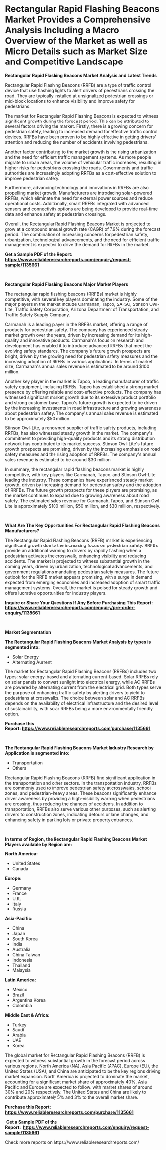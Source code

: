 <p><h1>Rectangular Rapid Flashing Beacons Market Provides a Comprehensive Analysis Including a Macro Overview of the Market as well as Micro Details such as Market Size and Competitive Landscape</h1></p><p><strong>Rectangular Rapid Flashing Beacons Market Analysis and Latest Trends</strong></p>
<p><p>Rectangular Rapid Flashing Beacons (RRFB) are a type of traffic control device that use flashing lights to alert drivers of pedestrians crossing the road. They are typically installed at unsignalized pedestrian crossings or mid-block locations to enhance visibility and improve safety for pedestrians.</p><p>The market for Rectangular Rapid Flashing Beacons is expected to witness significant growth during the forecast period. This can be attributed to several factors driving the market. Firstly, there is a growing concern for pedestrian safety, leading to increased demand for effective traffic control devices. RRFBs have been proven to be highly effective in getting drivers' attention and reducing the number of accidents involving pedestrians.</p><p>Another factor contributing to the market growth is the rising urbanization and the need for efficient traffic management systems. As more people migrate to urban areas, the volume of vehicular traffic increases, resulting in higher risks for pedestrians crossing the roads. Governments and traffic authorities are increasingly adopting RRFBs as a cost-effective solution to improve pedestrian safety.</p><p>Furthermore, advancing technology and innovations in RRFBs are also propelling market growth. Manufacturers are introducing solar-powered RRFBs, which eliminate the need for external power sources and reduce operational costs. Additionally, smart RRFBs integrated with advanced sensors and connectivity options are being developed to provide real-time data and enhance safety at pedestrian crossings.</p><p>Overall, the Rectangular Rapid Flashing Beacons Market is projected to grow at a compound annual growth rate (CAGR) of 7.9% during the forecast period. The combination of increasing concerns for pedestrian safety, urbanization, technological advancements, and the need for efficient traffic management is expected to drive the demand for RRFBs in the market.</p></p>
<p><strong>Get a Sample PDF of the Report:&nbsp; <a href="https://www.reliableresearchreports.com/enquiry/request-sample/1135661">https://www.reliableresearchreports.com/enquiry/request-sample/1135661</a></strong></p>
<p>&nbsp;</p>
<p><strong>Rectangular Rapid Flashing Beacons Major Market Players</strong></p>
<p><p>The rectangular rapid flashing beacons (RRFBs) market is highly competitive, with several key players dominating the industry. Some of the major players in the market include Carmanah, Tapco, SA-SO, Stinson Owl-Lite, Traffic Safety Corporation, Arizona Department of Transportation, and Traffic Safety Supply Company.</p><p>Carmanah is a leading player in the RRFBs market, offering a range of products for pedestrian safety. The company has experienced steady market growth over the years, driven by increasing demand for its high-quality and innovative products. Carmanah's focus on research and development has enabled it to introduce advanced RRFBs that meet the evolving safety standards. The company's future growth prospects are bright, driven by the growing need for pedestrian safety measures and the increasing adoption of RRFBs in various applications. In terms of market size, Carmanah's annual sales revenue is estimated to be around $100 million.</p><p>Another key player in the market is Tapco, a leading manufacturer of traffic safety equipment, including RRFBs. Tapco has established a strong market presence by offering reliable and cost-effective products. The company has witnessed significant market growth due to its extensive product portfolio and strong customer base. Tapco's future growth is expected to be driven by the increasing investments in road infrastructure and growing awareness about pedestrian safety. The company's annual sales revenue is estimated to be approximately $50 million.</p><p>Stinson Owl-Lite, a renowned supplier of traffic safety products, including RRFBs, has also witnessed steady growth in the market. The company's commitment to providing high-quality products and its strong distribution network has contributed to its market success. Stinson Owl-Lite's future growth prospects are promising, driven by the increasing emphasis on road safety measures and the rising adoption of RRFBs. The company's annual sales revenue is estimated to be around $30 million.</p><p>In summary, the rectangular rapid flashing beacons market is highly competitive, with key players like Carmanah, Tapco, and Stinson Owl-Lite leading the industry. These companies have experienced steady market growth, driven by increasing demand for pedestrian safety and the adoption of RRFBs. The future growth prospects for these players are promising, as the market continues to expand due to growing awareness about road safety. The estimated sales revenue for Carmanah, Tapco, and Stinson Owl-Lite is approximately $100 million, $50 million, and $30 million, respectively.</p></p>
<p>&nbsp;</p>
<p><strong>What Are The Key Opportunities For Rectangular Rapid Flashing Beacons Manufacturers?</strong></p>
<p><p>The Rectangular Rapid Flashing Beacons (RRFB) market is experiencing significant growth due to the increasing focus on pedestrian safety. RRFBs provide an additional warning to drivers by rapidly flashing when a pedestrian activates the crosswalk, enhancing visibility and reducing accidents. The market is projected to witness substantial growth in the coming years, driven by urbanization, technological advancements, and government regulations mandating pedestrian safety measures. The future outlook for the RRFB market appears promising, with a surge in demand expected from emerging economies and increased adoption of smart traffic management systems. Overall, the market is poised for steady growth and offers lucrative opportunities for industry players.</p></p>
<p><strong>Inquire or Share Your Questions If Any Before Purchasing This Report: <a href="https://www.reliableresearchreports.com/enquiry/pre-order-enquiry/1135661">https://www.reliableresearchreports.com/enquiry/pre-order-enquiry/1135661</a></strong></p>
<p>&nbsp;</p>
<p><strong>Market Segmentation</strong></p>
<p><strong>The Rectangular Rapid Flashing Beacons Market Analysis by types is segmented into:</strong></p>
<p><ul><li>Solar Energy</li><li>Alternating Aurrent</li></ul></p>
<p><p>The market for Rectangular Rapid Flashing Beacons (RRFBs) includes two types: solar energy-based and alternating current-based. Solar RRFBs rely on solar panels to convert sunlight into electrical energy, while AC RRFBs are powered by alternating current from the electrical grid. Both types serve the purpose of enhancing traffic safety by alerting drivers to yield to pedestrians at crosswalks. The choice between solar and AC RRFBs depends on the availability of electrical infrastructure and the desired level of sustainability, with solar RRFBs being a more environmentally friendly option.</p></p>
<p><strong>Purchase this Report:&nbsp;<a href="https://www.reliableresearchreports.com/purchase/1135661">https://www.reliableresearchreports.com/purchase/1135661</a></strong></p>
<p>&nbsp;</p>
<p><strong>The Rectangular Rapid Flashing Beacons Market Industry Research by Application is segmented into:</strong></p>
<p><ul><li>Transportation</li><li>Others</li></ul></p>
<p><p>Rectangular Rapid Flashing Beacons (RRFB) find significant application in the transportation and other sectors. In the transportation industry, RRFBs are commonly used to improve pedestrian safety at crosswalks, school zones, and pedestrian-heavy areas. These beacons significantly enhance driver awareness by providing a high-visibility warning when pedestrians are crossing, thus reducing the chances of accidents. In addition to transportation, RRFBs also serve various other purposes, such as alerting drivers to construction zones, indicating detours or lane changes, and enhancing safety in parking lots or private property entrances.</p></p>
<p>&nbsp;</p>
<p><strong>In terms of Region, the Rectangular Rapid Flashing Beacons Market Players available by Region are:</strong></p>
<p>
    <p> <strong> North America: </strong>
        <ul>
            <li>United States</li>
            <li>Canada</li>
        </ul>
        </p> 
    <p> <strong> Europe: </strong>
        <ul>
            <li>Germany</li>
            <li>France</li>
            <li>U.K.</li>
            <li>Italy</li>
            <li>Russia</li>
        </ul>
        </p> 
    <p> <strong> Asia-Pacific: </strong>
        <ul>
            <li>China</li>
            <li>Japan</li>
            <li>South Korea</li>
            <li>India</li>
            <li>Australia</li>
            <li>China Taiwan</li>
            <li>Indonesia</li>
            <li>Thailand</li>
            <li>Malaysia</li>
        </ul>
        </p> 
    <p> <strong> Latin America: </strong>
        <ul>
            <li>Mexico</li>
            <li>Brazil</li>
            <li>Argentina Korea</li>
            <li>Colombia</li>
        </ul>
        </p> 
    <p> <strong> Middle East & Africa: </strong>
        <ul>
            <li>Turkey</li>
            <li>Saudi</li>
            <li>Arabia</li>
            <li>UAE</li>
            <li>Korea</li>
        </ul>
    </p>
    </p>
<p><p>The global market for Rectangular Rapid Flashing Beacons (RRFB) is expected to witness substantial growth in the forecast period across various regions. North America (NA), Asia Pacific (APAC), Europe (EU), the United States (USA), and China are anticipated to be the key regions driving market expansion. North America is projected to dominate the market, accounting for a significant market share of approximately 40%. Asia Pacific and Europe are expected to follow, with market shares of around 30% and 20% respectively. The United States and China are likely to contribute approximately 5% and 3% to the overall market share.</p></p>
<p><strong>Purchase this Report: <a href="https://www.reliableresearchreports.com/purchase/1135661">https://www.reliableresearchreports.com/purchase/1135661</a></strong></p>
<p>&nbsp;<strong>Get a Sample PDF of the Report:&nbsp;&nbsp;<a href="https://www.reliableresearchreports.com/enquiry/request-sample/1135661">https://www.reliableresearchreports.com/enquiry/request-sample/1135661</a></strong></p>
<p><strong></strong></p>
<p>Check more reports on https://www.reliableresearchreports.com/</p>
